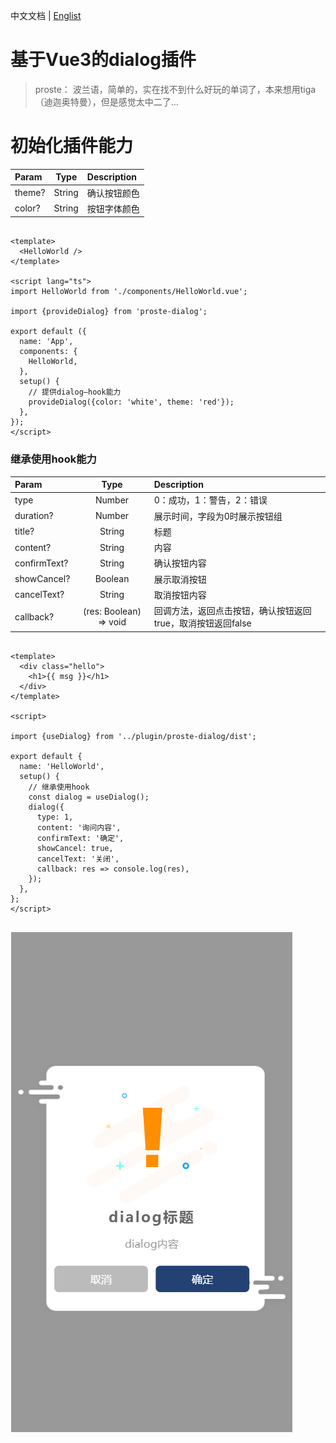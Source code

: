 中文文档 | [Englist](./en/README.MD)

# 基于Vue3的dialog插件

>  proste： 波兰语，简单的，实在找不到什么好玩的单词了，本来想用tiga（迪迦奥特曼），但是感觉太中二了...

# 初始化插件能力

| Param |  Type     | Description       |
| :---- | :----:    | :---------------  |
| theme?  | String   | 确认按钮颜色 |
| color?   | String    | 按钮字体颜色    |


``` vue

<template>
  <HelloWorld />
</template>

<script lang="ts">
import HelloWorld from './components/HelloWorld.vue';

import {provideDialog} from 'proste-dialog';

export default ({
  name: 'App',
  components: {
    HelloWorld,
  },
  setup() {
    // 提供dialog—hook能力
    provideDialog({color: 'white', theme: 'red'});
  },
});
</script>

```

### 继承使用hook能力

| Param |  Type     | Description       |
| :---- | :----:    | :---------------  |
| type   | Number    | 0：成功，1：警告，2：错误    |
| duration?  | Number   | 展示时间，字段为0时展示按钮组            |
| title? | String | 标题 |
| content? | String | 内容 |
| confirmText? | String | 确认按钮内容 |
| showCancel? | Boolean | 展示取消按钮 |
| cancelText? | String | 取消按钮内容 |
| callback? | (res: Boolean) => void | 回调方法，返回点击按钮，确认按钮返回true，取消按钮返回false|

``` vue

<template>
  <div class="hello">
    <h1>{{ msg }}</h1>
  </div>
</template>

<script>

import {useDialog} from '../plugin/proste-dialog/dist';

export default {
  name: 'HelloWorld',
  setup() {
    // 继承使用hook
    const dialog = useDialog();
    dialog({
      type: 1,
      content: '询问内容',
      confirmText: '确定',
      showCancel: true,
      cancelText: '关闭',
      callback: res => console.log(res),
    });
  },
};
</script>


```

![avatar](./preview/dialog.png)